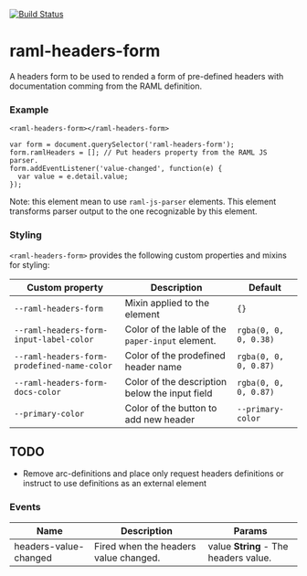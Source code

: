 [![Build Status](https://travis-ci.org/advanced-rest-client/raml-headers-form.svg?branch=stage)](https://travis-ci.org/advanced-rest-client/raml-headers-form)  

# raml-headers-form

A headers form to be used to rended a form of pre-defined headers with documentation comming
from the RAML definition.

### Example
```
<raml-headers-form></raml-headers-form>
```
```
var form = document.querySelector('raml-headers-form');
form.ramlHeaders = []; // Put headers property from the RAML JS parser.
form.addEventListener('value-changed', function(e) {
  var value = e.detail.value;
});
```
Note: this element mean to use `raml-js-parser` elements. This element transforms parser output
to the one recognizable by this element.

### Styling
`<raml-headers-form>` provides the following custom properties and mixins for styling:

Custom property | Description | Default
----------------|-------------|----------
`--raml-headers-form` | Mixin applied to the element | `{}`
`--raml-headers-form-input-label-color` | Color of the lable of the `paper-input` element. | `rgba(0, 0, 0, 0.38)`
`--raml-headers-form-prodefined-name-color` | Color of the prodefined header name | `rgba(0, 0, 0, 0.87)`
`--raml-headers-form-docs-color` | Color of the description below the input field | `rgba(0, 0, 0, 0.87)`
`--primary-color` | Color of the button to add new header | `--primary-color`

## TODO
- Remove arc-definitions and place only request headers definitions or instruct to use definitions as an external element



### Events
| Name | Description | Params |
| --- | --- | --- |
| headers-value-changed | Fired when the headers value changed. | value **String** - The headers value. |
